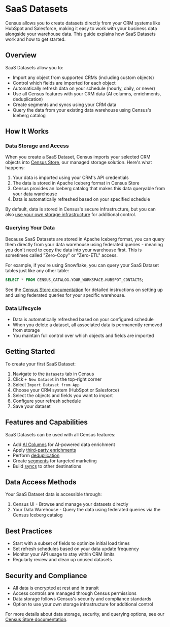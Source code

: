 # SaaS Datasets

Census allows you to create datasets directly from your CRM systems like HubSpot and Salesforce, making it easy to work with your business data alongside your warehouse data. This guide explains how SaaS Datasets work and how to get started.

## Overview

SaaS Datasets allow you to:
- Import any object from supported CRMs (including custom objects)
- Control which fields are imported for each object
- Automatically refresh data on your schedule (hourly, daily, or never)
- Use all Census features with your CRM data (AI columns, enrichments, deduplication)
- Create segments and syncs using your CRM data
- Query the data from your existing data warehouse using Census's Iceberg catalog

## How It Works

### Data Storage and Access

When you create a SaaS Dataset, Census imports your selected CRM objects into [Census Store](../../misc/data-storage/census-store/README.md), our managed storage solution. Here's what happens:

1. Your data is imported using your CRM's API credentials
2. The data is stored in Apache Iceberg format in Census Store
3. Census provides an Iceberg catalog that makes this data queryable from your data warehouse
4. Data is automatically refreshed based on your specified schedule

By default, data is stored in Census's secure infrastructure, but you can also [use your own storage infrastructure](../../misc/data-storage/census-store/README.md#using-an-alternative-object-storage-provider) for additional control.

### Querying Your Data

Because SaaS Datasets are stored in Apache Iceberg format, you can query them directly from your data warehouse using federated queries - meaning you don't need to copy the data into your warehouse first. This is sometimes called "Zero-Copy" or "Zero-ETL" access.

For example, if you're using Snowflake, you can query your SaaS Dataset tables just like any other table:
```sql
SELECT * FROM CENSUS_CATALOG.YOUR_WORKSPACE.HUBSPOT_CONTACTS;
```

See the [Census Store documentation](../../misc/data-storage/census-store/README.md#iceberg-catalog) for detailed instructions on setting up and using federated queries for your specific warehouse.

### Data Lifecycle

- Data is automatically refreshed based on your configured schedule
- When you delete a dataset, all associated data is permanently removed from storage
- You maintain full control over which objects and fields are imported

## Getting Started

To create your first SaaS Dataset:

1. Navigate to the `Datasets` tab in Census
2. Click `+ New Dataset` in the top-right corner
3. Select `Import Dataset from App`
4. Choose your CRM system (HubSpot or Salesforce)
5. Select the objects and fields you want to import
6. Configure your refresh schedule
7. Save your dataset

## Features and Capabilities

SaaS Datasets can be used with all Census features:

- Add [AI Columns](../ai-columns/README.md) for AI-powered data enrichment
- Apply [third-party enrichments](../enrichment/README.md)
- Perform [deduplication](../entity-resolution/README.md)
- Create [segments](../../audience-hub/README.md) for targeted marketing
- Build [syncs](../../syncs/core-concept/README.md) to other destinations

## Data Access Methods

Your SaaS Dataset data is accessible through:

1. Census UI - Browse and manage your datasets directly
2. Your Data Warehouse - Query the data using federated queries via the Census Iceberg catalog

## Best Practices

- Start with a subset of fields to optimize initial load times
- Set refresh schedules based on your data update frequency
- Monitor your API usage to stay within CRM limits
- Regularly review and clean up unused datasets

## Security and Compliance

- All data is encrypted at rest and in transit
- Access controls are managed through Census permissions
- Data storage follows Census's security and compliance standards
- Option to use your own storage infrastructure for additional control

For more details about data storage, security, and querying options, see our [Census Store documentation](../../misc/data-storage/census-store/README.md). 